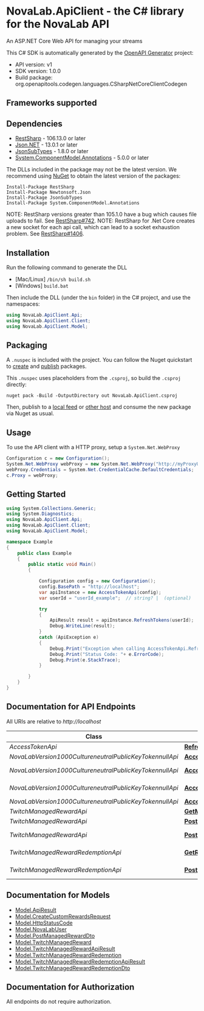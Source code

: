 # NovaLab.ApiClient - the C# library for the NovaLab API

An ASP.NET Core Web API for managing your streams

This C# SDK is automatically generated by the [OpenAPI Generator](https://openapi-generator.tech) project:

- API version: v1
- SDK version: 1.0.0
- Build package: org.openapitools.codegen.languages.CSharpNetCoreClientCodegen

<a name="frameworks-supported"></a>
## Frameworks supported

<a name="dependencies"></a>
## Dependencies

- [RestSharp](https://www.nuget.org/packages/RestSharp) - 106.13.0 or later
- [Json.NET](https://www.nuget.org/packages/Newtonsoft.Json/) - 13.0.1 or later
- [JsonSubTypes](https://www.nuget.org/packages/JsonSubTypes/) - 1.8.0 or later
- [System.ComponentModel.Annotations](https://www.nuget.org/packages/System.ComponentModel.Annotations) - 5.0.0 or later

The DLLs included in the package may not be the latest version. We recommend using [NuGet](https://docs.nuget.org/consume/installing-nuget) to obtain the latest version of the packages:
```
Install-Package RestSharp
Install-Package Newtonsoft.Json
Install-Package JsonSubTypes
Install-Package System.ComponentModel.Annotations
```

NOTE: RestSharp versions greater than 105.1.0 have a bug which causes file uploads to fail. See [RestSharp#742](https://github.com/restsharp/RestSharp/issues/742).
NOTE: RestSharp for .Net Core creates a new socket for each api call, which can lead to a socket exhaustion problem. See [RestSharp#1406](https://github.com/restsharp/RestSharp/issues/1406).

<a name="installation"></a>
## Installation
Run the following command to generate the DLL
- [Mac/Linux] `/bin/sh build.sh`
- [Windows] `build.bat`

Then include the DLL (under the `bin` folder) in the C# project, and use the namespaces:
```csharp
using NovaLab.ApiClient.Api;
using NovaLab.ApiClient.Client;
using NovaLab.ApiClient.Model;
```
<a name="packaging"></a>
## Packaging

A `.nuspec` is included with the project. You can follow the Nuget quickstart to [create](https://docs.microsoft.com/en-us/nuget/quickstart/create-and-publish-a-package#create-the-package) and [publish](https://docs.microsoft.com/en-us/nuget/quickstart/create-and-publish-a-package#publish-the-package) packages.

This `.nuspec` uses placeholders from the `.csproj`, so build the `.csproj` directly:

```
nuget pack -Build -OutputDirectory out NovaLab.ApiClient.csproj
```

Then, publish to a [local feed](https://docs.microsoft.com/en-us/nuget/hosting-packages/local-feeds) or [other host](https://docs.microsoft.com/en-us/nuget/hosting-packages/overview) and consume the new package via Nuget as usual.

<a name="usage"></a>
## Usage

To use the API client with a HTTP proxy, setup a `System.Net.WebProxy`
```csharp
Configuration c = new Configuration();
System.Net.WebProxy webProxy = new System.Net.WebProxy("http://myProxyUrl:80/");
webProxy.Credentials = System.Net.CredentialCache.DefaultCredentials;
c.Proxy = webProxy;
```

<a name="getting-started"></a>
## Getting Started

```csharp
using System.Collections.Generic;
using System.Diagnostics;
using NovaLab.ApiClient.Api;
using NovaLab.ApiClient.Client;
using NovaLab.ApiClient.Model;

namespace Example
{
    public class Example
    {
        public static void Main()
        {

            Configuration config = new Configuration();
            config.BasePath = "http://localhost";
            var apiInstance = new AccessTokenApi(config);
            var userId = "userId_example";  // string? |  (optional) 

            try
            {
                ApiResult result = apiInstance.RefreshTokens(userId);
                Debug.WriteLine(result);
            }
            catch (ApiException e)
            {
                Debug.Print("Exception when calling AccessTokenApi.RefreshTokens: " + e.Message );
                Debug.Print("Status Code: "+ e.ErrorCode);
                Debug.Print(e.StackTrace);
            }

        }
    }
}
```

<a name="documentation-for-api-endpoints"></a>
## Documentation for API Endpoints

All URIs are relative to *http://localhost*

Class | Method | HTTP request | Description
------------ | ------------- | ------------- | -------------
*AccessTokenApi* | [**RefreshTokens**](docs/AccessTokenApi.md#refreshtokens) | **GET** /api/twitch/tokens/refresh | 
*NovaLabVersion1000CultureneutralPublicKeyTokennullApi* | [**AccountLogoutPost**](docs/NovaLabVersion1000CultureneutralPublicKeyTokennullApi.md#accountlogoutpost) | **POST** /Account/Logout | 
*NovaLabVersion1000CultureneutralPublicKeyTokennullApi* | [**AccountManageDownloadPersonalDataPost**](docs/NovaLabVersion1000CultureneutralPublicKeyTokennullApi.md#accountmanagedownloadpersonaldatapost) | **POST** /Account/Manage/DownloadPersonalData | 
*NovaLabVersion1000CultureneutralPublicKeyTokennullApi* | [**AccountManageLinkExternalLoginPost**](docs/NovaLabVersion1000CultureneutralPublicKeyTokennullApi.md#accountmanagelinkexternalloginpost) | **POST** /Account/Manage/LinkExternalLogin | 
*NovaLabVersion1000CultureneutralPublicKeyTokennullApi* | [**AccountPerformExternalLoginPost**](docs/NovaLabVersion1000CultureneutralPublicKeyTokennullApi.md#accountperformexternalloginpost) | **POST** /Account/PerformExternalLogin | 
*TwitchManagedRewardApi* | [**GetManagedRewards**](docs/TwitchManagedRewardApi.md#getmanagedrewards) | **GET** /api/twitch/managed-rewards | 
*TwitchManagedRewardApi* | [**PostManagedReward**](docs/TwitchManagedRewardApi.md#postmanagedreward) | **POST** /api/twitch/managed-rewards | 
*TwitchManagedRewardApi* | [**PostNewLastCleared**](docs/TwitchManagedRewardApi.md#postnewlastcleared) | **POST** /api/twitch/managed-rewards/clear | 
*TwitchManagedRewardRedemptionApi* | [**GetRedemptions**](docs/TwitchManagedRewardRedemptionApi.md#getredemptions) | **GET** /api/twitch/managed-rewards-redemptions | 
*TwitchManagedRewardRedemptionApi* | [**PostRedemption**](docs/TwitchManagedRewardRedemptionApi.md#postredemption) | **POST** /api/twitch/managed-rewards-redemptions | 


<a name="documentation-for-models"></a>
## Documentation for Models

 - [Model.ApiResult](docs/ApiResult.md)
 - [Model.CreateCustomRewardsRequest](docs/CreateCustomRewardsRequest.md)
 - [Model.HttpStatusCode](docs/HttpStatusCode.md)
 - [Model.NovaLabUser](docs/NovaLabUser.md)
 - [Model.PostManagedRewardDto](docs/PostManagedRewardDto.md)
 - [Model.TwitchManagedReward](docs/TwitchManagedReward.md)
 - [Model.TwitchManagedRewardApiResult](docs/TwitchManagedRewardApiResult.md)
 - [Model.TwitchManagedRewardRedemption](docs/TwitchManagedRewardRedemption.md)
 - [Model.TwitchManagedRewardRedemptionApiResult](docs/TwitchManagedRewardRedemptionApiResult.md)
 - [Model.TwitchManagedRewardRedemptionDto](docs/TwitchManagedRewardRedemptionDto.md)


<a name="documentation-for-authorization"></a>
## Documentation for Authorization

All endpoints do not require authorization.
